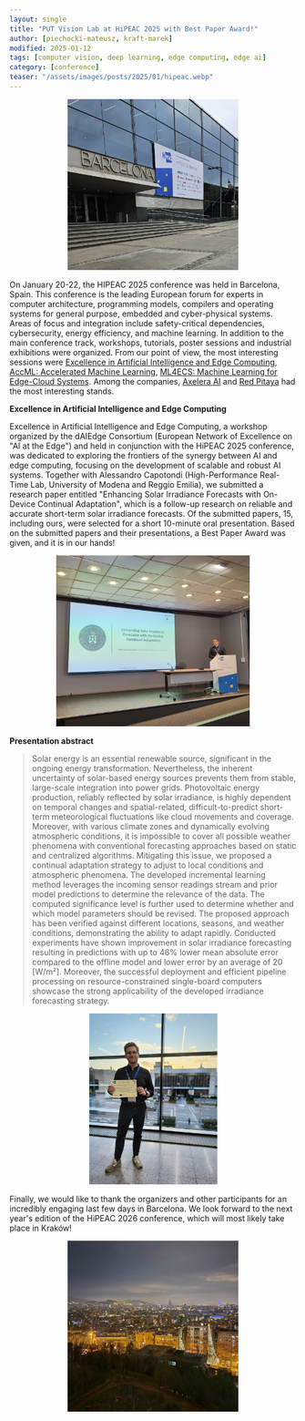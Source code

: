 ```yaml
---
layout: single
title: "PUT Vision Lab at HiPEAC 2025 with Best Paper Award!"
author: [piechocki-mateusz, kraft-marek]
modified: 2025-01-12
tags: [computer vision, deep learning, edge computing, edge ai]
category: [conference]
teaser: "/assets/images/posts/2025/01/hipeac.webp"
---
```


<p align="center">
    <img src="/assets/images/posts/2025/01/hipeac_2025_venue.webp" height="300px" />
</p>


On January 20-22, the HIPEAC 2025 conference was held in Barcelona, Spain. This conference is the leading European forum for experts in computer architecture, programming models, compilers and operating systems for general purpose, embedded and cyber-physical systems. Areas of focus and integration include safety-critical dependencies, cybersecurity, energy efficiency, and machine learning. In addition to the main conference track, workshops, tutorials, poster sessions and industrial exhibitions were organized. From our point of view, the most interesting sessions were [Excellence in Artificial Intelligence and Edge Computing](https://www.hipeac.net/2025/barcelona/#/program/sessions/8167/), [AccML: Accelerated Machine Learning](https://www.hipeac.net/2025/barcelona/#/program/sessions/8176/), [ML4ECS: Machine Learning for Edge-Cloud Systems](https://www.hipeac.net/2025/barcelona/#/program/sessions/8194/). Among the companies, [Axelera AI](https://www.axelera.ai/) and [Red Pitaya](https://redpitaya.com/) had the most interesting stands.


**Excellence in Artificial Intelligence and Edge Computing**

Excellence in Artificial Intelligence and Edge Computing, a workshop organized by the dAIEdge Consortium (European Network of Excellence on "AI at the Edge") and held in conjunction with the HiPEAC 2025 conference, was dedicated to exploring the frontiers of the synergy between AI and edge computing, focusing on the development of scalable and robust AI systems. Together with Alessandro Capotondi (High-Performance Real-Time Lab, University of Modena and Reggio Emilia), we submitted a research paper entitled "Enhancing Solar Irradiance Forecasts with On-Device Continual Adaptation", which is a follow-up research on reliable and accurate short-term solar irradiance forecasts. Of the submitted papers, 15, including ours, were selected for a short 10-minute oral presentation. Based on the submitted papers and their presentations, a Best Paper Award was given, and it is in our hands!


<p align="center">
    <img src="/assets/images/posts/2025/01/mp_presentation_hipeac_2025.webp" height="300px" />
</p>

**Presentation abstract**

> Solar energy is an essential renewable source, significant in the ongoing energy transformation. Nevertheless, the inherent uncertainty of solar-based energy sources prevents them from stable, large-scale integration into power grids. Photovoltaic energy production, reliably reflected by solar irradiance, is highly dependent on temporal changes and spatial-related, difficult-to-predict short-term meteorological fluctuations like cloud movements and coverage. Moreover, with various climate zones and dynamically evolving atmospheric conditions, it is impossible to cover all possible weather phenomena with conventional forecasting approaches based on static and centralized algorithms. Mitigating this issue, we proposed a continual adaptation strategy to adjust to local conditions and atmospheric phenomena. The developed incremental learning method leverages the incoming sensor readings stream and prior model predictions to determine the relevance of the data. The computed significance level is further used to determine whether and which model parameters should be revised. The proposed approach has been verified against different locations, seasons, and weather conditions, demonstrating the ability to adapt rapidly. Conducted experiments have shown improvement in solar irradiance forecasting resulting in predictions with up to 46\% lower mean absolute error compared to the offline model and lower error by an average of 20 [W/m²]. Moreover, the successful deployment and efficient pipeline processing on resource-constrained single-board computers showcase the strong applicability of the developed irradiance forecasting strategy.

<p align="center">
    <img src="/assets/images/posts/2025/01/mp_best_paper_award_hipeac_2025.webp" height="300px" />
</p>

Finally, we would like to thank the organizers and other participants for an incredibly engaging last few days in Barcelona. We look forward to the next year's edition of the HiPEAC 2026 conference, which will most likely take place in Kraków!

<p align="center">
    <img src="/assets/images/posts/2025/01/evening_barcelona.webp" height="300px" />
</p>
